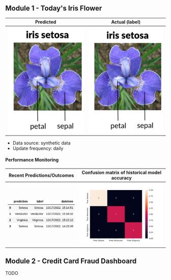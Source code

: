 
## Module 1 - Today's Iris Flower 

| Predicted | Actual (label)
|--------|------- 
| ![Iris](https://raw.githubusercontent.com/Freddy4data/serverless-ml-course/main/assets/latest_iris.png) | ![Iris](https://raw.githubusercontent.com/Freddy4data/serverless-ml-course/main/assets/actual_iris.png) 

 * Data source: synthetic data
 * Update frequency: daily

#### Performance Monitoring 

| Recent Predictions/Outcomes | Confusion matrix of historical model accuracy 
|--------|------- 
| ![Recent predictions](https://raw.githubusercontent.com/Freddy4data/serverless-ml-course/main/assets/df_recent.png) | ![Confusion Matrix](https://raw.githubusercontent.com/Freddy4data/serverless-ml-course/main/assets/confusion_matrix.png)


## Module 2 - Credit Card Fraud Dashboard


TODO

